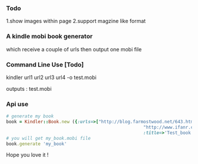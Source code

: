 ### Todo
1.show images within page
2.support magzine like format

### A kindle mobi book generator
which receive a couple of urls then output one mobi file

### Command Line Use [Todo]
kindler url1 url2 url3 url4 -o test.mobi

outputs : test.mobi

### Api use
```ruby
# generate my book
book = Kindler::Book.new ({:urls=>["http://blog.farmostwood.net/643.html",
													"http://www.ifanr.com/69878","http://www.oneplus.info/archives/455"],
													:title=>'Test_book',:author=>'mike'})
# you will get my_book.mobi file
book.generate 'my_book'
```


Hope you love it !


